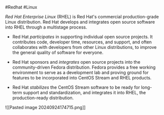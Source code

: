 #Redhat #Linux 

_Red Hat Enterprise Linux_ (RHEL) is Red Hat's commercial production-grade Linux distribution. Red Hat develops and integrates open source software into RHEL through a multistage process.

- Red Hat _participates_ in supporting individual open source projects. It contributes code, developer time, resources, and support, and often collaborates with developers from other Linux distributions, to improve the general quality of software for everyone.
    
- Red Hat sponsors and _integrates_ open source projects into the community-driven Fedora distribution. Fedora provides a free working environment to serve as a development lab and proving ground for features to be incorporated into CentOS Stream and RHEL products.
    
- Red Hat _stabilizes_ the CentOS Stream software to be ready for long-term support and standardization, and integrates it into RHEL, the production-ready distribution.

![[Pasted image 20240924174715.png]]
